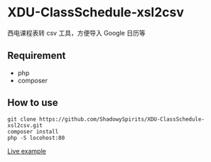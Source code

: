 # XDU-ClassSchedule-xsl2csv

西电课程表转 csv 工具，方便导入 Google 日历等

## Requirement

- php
- composer

## How to use

```
git clone https://github.com/ShadowySpirits/XDU-ClassSchedule-xsl2csv.git
composer install
php -S locohost:80
```

[Live example](https://blog.sspirits.top/tools/xdu-class-schedule.html)
